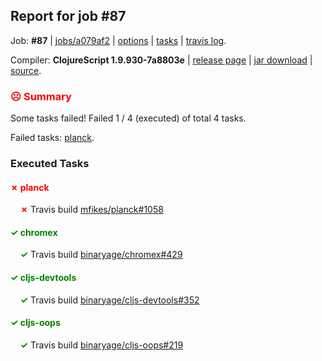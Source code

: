 ## Report for job #87

Job: **#87** | [jobs/a079af2](https://github.com/cljs-oss/canary/commit/a079af2cfe362ffc0fc4482859dae11f08d27ac3) | [options](options.edn) | [tasks](tasks.edn) | [travis log](https://travis-ci.org/cljs-oss/canary/builds/277485397).

Compiler: **ClojureScript 1.9.930-7a8803e** | [release page](https://github.com/cljs-oss/canary/releases/tag/r1.9.930-7a8803e) | [jar download](https://github.com/cljs-oss/canary/releases/download/r1.9.930-7a8803e/clojurescript-1.9.930-7a8803e.jar) | [source](https://github.com/clojure/clojurescript/commit/7a8803ef70cb84c686341353e7ab29928487e388).

### <b style='color:red'>☹ Summary</b>

Some tasks failed! Failed 1 / 4 (executed) of total 4 tasks.

Failed tasks: [planck](#-planck).

### Executed Tasks

#### <b style='color:red'>&#x2717; planck</b>
&nbsp;&nbsp;&nbsp;&nbsp;<b style='color:red'>&#x2717;</b> Travis build [mfikes/planck#1058](https://travis-ci.org/mfikes/planck/builds/277487317)<br>

#### <b style='color:green'>&#x2713; chromex</b>
&nbsp;&nbsp;&nbsp;&nbsp;<b style='color:green'>&#x2713;</b> Travis build [binaryage/chromex#429](https://travis-ci.org/binaryage/chromex/builds/277487319)<br>

#### <b style='color:green'>&#x2713; cljs-devtools</b>
&nbsp;&nbsp;&nbsp;&nbsp;<b style='color:green'>&#x2713;</b> Travis build [binaryage/cljs-devtools#352](https://travis-ci.org/binaryage/cljs-devtools/builds/277487306)<br>

#### <b style='color:green'>&#x2713; cljs-oops</b>
&nbsp;&nbsp;&nbsp;&nbsp;<b style='color:green'>&#x2713;</b> Travis build [binaryage/cljs-oops#219](https://travis-ci.org/binaryage/cljs-oops/builds/277487283)<br>